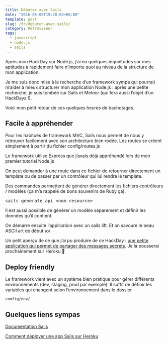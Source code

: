 ```yaml
---
title: Débuter avec Sails
date: "2016-05-08T19:38:05+00:00"
template: post
slug: /fr/debuter-avec-sails/
category: Rétroviseur
tags:
  - javascript
  - node.js
  - sails
---
```

Après mon HackDay sur Node.js, j&rsquo;ai eu quelques inquiétudes sur mes aptitudes à rapidement faire n&rsquo;importe quoi au niveau de la structure de mon application.

Je me suis donc mise à la recherche d&rsquo;un framework sympa qui pourrait m&rsquo;aider à mieux structurer mon application Node.js : après une petite recherche, je suis tombée sur Sails et Meteor (qui fera aussi l&rsquo;objet d&rsquo;un HackDayz !).

Voici mon petit retour de ces quelques heures de bachotages.

## Facile à appréhender

Pour les habitués de framework MVC, Sails nous permet de nous y retrouver facilement avec son architecture bien rodée. Les routes se créent simplement à partir du fichier config/routes.js

Le framework utilise Express que j&rsquo;avais déjà appréhendé lors de mon premier tutoriel Node.js

On peut demander à une route dans ce fichier de retourner directement un template ou de passer par un contrôleur qui lui rendra le template.

Des commandes permettent de générer directement les fichiers contrôleurs / modèles (ça m&rsquo;a rappelé de bons souvenirs de Ruby ça).

<pre class="EnlighterJSRAW" data-enlighter-language="shell">sails generate api &lt;nom_resource&gt;</pre>

Il est aussi possible de générer un modèle séparement et définir les données qu&rsquo;il contient.

On démarre ensuite l&rsquo;application avec un sails lift. Et on savoure le beau ASCII art de début \o/

Un petit aperçu de ce que j&rsquo;ai pu produire de ce HackDay : [une petite application qui permet de partager des messages secrets](https://github.com/leiluspocus/shredder). Je la pousserai prochainement sur Heroku 🙂

## Deploy friendly

Le framework vient avec un système bien pratique pour gérer différents environnements (dev, staging, prod par exemple). Il suffit de définir les variables qui changent selon l&rsquo;environnement dans le dossier

```config/env/```

## Quelques liens sympas

[Documentation Sails](http://sailsjs.org/documentation/concepts/services/creating-a-service)

[Comment déployer une app Sails sur Heroku](http://stackoverflow.com/questions/16205028/deploying-a-sails-js-app-to-heroku)
